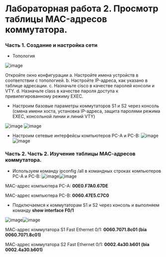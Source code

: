 # Лабораторная работа 2. Просмотр таблицы MAC-адресов коммутатора.
### Часть 1. Создание и настройка сети
- Топология

![image](https://user-images.githubusercontent.com/89464074/131843044-4f97c3a9-73f1-451d-8d96-2de7b902a006.png)

Откройте окно конфигурации
a.	Настройте имена устройств в соответствии с топологией.
b.	Настройте IP-адреса, как указано в таблице адресации.
c.	Назначьте cisco в качестве паролей консоли и VTY.
d.	Назначьте class в качестве пароля доступа к привилегированному режиму EXEC.
- Настроим базовые параметры коммутаторов S1 и S2 через консоль (смена имени хоста, установка IP-адреса, защита паролями режима EXEC, консольной линии и линий VTY)

![image](https://user-images.githubusercontent.com/89464074/131839512-945b0804-c9df-4037-bfde-8d293127286b.png) ![image](https://user-images.githubusercontent.com/89464074/131841837-bd12c1e4-a6f9-4b4a-8286-9a3eb3ade946.png)

- Настроим сетевые интерфейсы компьютеров PC-A и PC-B:
![image](https://user-images.githubusercontent.com/89464074/131844243-dc5a25f4-eb2b-4d10-8601-7a1ead8a9d59.png) ![image](https://user-images.githubusercontent.com/89464074/131844407-1a944791-cf7a-415d-96a7-4d66e1cf70ec.png)

### Часть 2. Часть 2. Изучение таблицы МАС-адресов коммутатора.

- Используем команду ipconfig /all в командных строках компьютеров PC-A и PC-B:
![image](https://user-images.githubusercontent.com/89464074/131844929-081419a7-155d-4df5-a38a-937abb9966b6.png)![image](https://user-images.githubusercontent.com/89464074/131845002-4fdc59fb-f4ec-4540-8112-460facd3e0a9.png)

MAC-адрес компьютера PC-A: **00E0.F7A0.67DE**

MAC-адрес компьютера PC-B: **0060.47E5.C7C0**

- Подключаемся к коммутаторам S1 и S2 через консоль и выполняем команду **show interface F0/1**

![image](https://user-images.githubusercontent.com/89464074/131845707-82454613-c7ff-480a-a333-5dcb042bda06.png)![image](https://user-images.githubusercontent.com/89464074/131845864-556b235f-1046-4706-aa81-97b0e6b41266.png)

МАС-адрес коммутатора S1 Fast Ethernet 0/1: **0060.7071.8c01 (bia 0060.7071.8c01)**

МАС-адрес коммутатора S2 Fast Ethernet 0/1: **0002.4a30.b601 (bia 0002.4a30.b601)**



